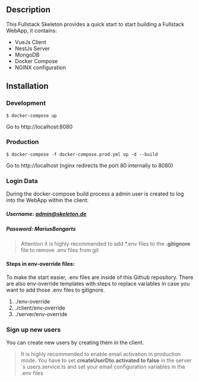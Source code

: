 ## Description
This Fullstack Skeleton provides a quick start to start building a Fullstack WebApp, it contains:


* VueJs Client 
* NestJs Server
* MongoDB
* Docker Compose
* NGINX configuration


## Installation

### Development
```
$ docker-compose up
```

Go to http://localhost:8080

### Production

```
$ docker-compose -f docker-compose.prod.yml up -d --build
```

Go to http://localhost (nginx redirects the port 80 internally to 8080)

### Login Data

During the docker-compose build process a admin user is created to log into the WebApp within the client:

##### Username: admin@skeleton.de
##### Password: MariusBongarts
 

> Attention it is highly recommended to add *.env files to the **.gitignore** file to remove .env files from git


#### Steps in env-override files:

To make the start easier, .env files are inside of this Github repository. There are also env-override templates with steps to replace variables in case you want to add those .env files to gitignore.

  1. ./env-override
  2. ./client/env-override
  3. ./server/env-override

### Sign up new users 

You can create new users by creating them in the client.

> It is highly recommended to enable email activation in production mode. You have to set **createUserDto.activated to false** in the server´s users.service.ts and set your email configuration variables in the .env files


